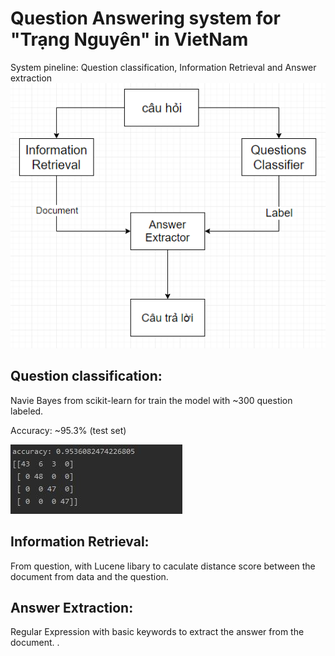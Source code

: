 # Question Answering system for "Trạng Nguyên" in VietNam
  System pineline: Question classification, Information Retrieval and Answer extraction
![pineline](image/pineline.png)
## Question classification:
  Navie Bayes from scikit-learn for train the model with ~300 question labeled.
  
  Accuracy: ~95.3% (test set)
  
![confusion_matrix](image/confusion_matrix.jpg)
## Information Retrieval:
  From question, with Lucene libary to caculate distance score between the document from data and the question.  
## Answer Extraction:
  Regular Expression with basic keywords to extract the answer from the document.    .
